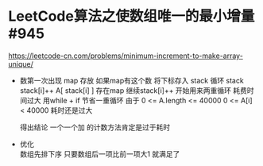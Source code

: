 # LeetCode算法之使数组唯一的最小增量 #945
https://leetcode-cn.com/problems/minimum-increment-to-make-array-unique/

- 数第一次出现  map 存放
    如果map有这个数  将下标存入 stack
    循环 stack    stack[i]++    A[ stack[i] ] 存在map 继续stack[i]++
    开始用来两重循环    耗费时间过大     用while + if 节省一重循环   由于 0 <= A.length <= 40000  0 <= A[i] < 40000    耗时还是过大

    得出结论  一个一个加 的计数方法肯定是过于耗时

- 优化  
    数组先排下序
    只要数组后一项比前一项大1 就满足了